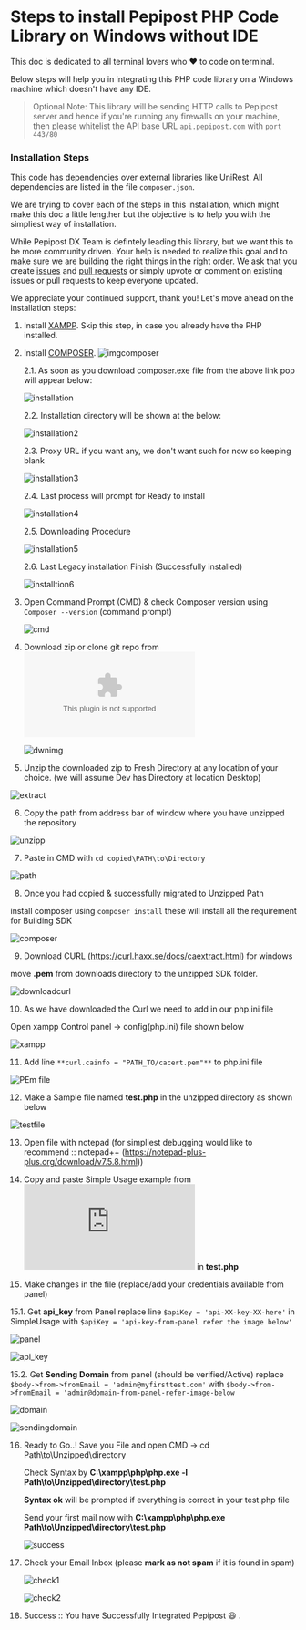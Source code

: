 # Steps to install Pepipost PHP Code Library on Windows without IDE

This doc is dedicated to all terminal lovers who ❤️ to code on terminal.

Below steps will help you in integrating this PHP code library on a Windows machine which doesn't have any IDE. 

> Optional Note: This library will be sending HTTP calls to Pepipost server and hence if you're running any firewalls on your machine, then please whitelist the API base URL ```api.pepipost.com``` with ```port 443/80```

### Installation Steps

This code has dependencies over external libraries like UniRest. All dependencies are listed in the file ```composer.json```.

We are trying to cover each of the steps in this installation, which might make this doc a little lengther but the objective is to help you with the simpliest way of installation. 

While Pepipost DX Team is defintely leading this library, but we want this to be more community driven. Your help is needed to realize this goal and to make sure we are building the right things in the right order. We ask that you create [issues](https://github.com/pepipost/pepipost-sdk-php/issues) and [pull requests](https://github.com/pepipost/pepipost-sdk-php/pulls) or simply upvote or comment on existing issues or pull requests to keep everyone updated.

We appreciate your continued support, thank you! Let's move ahead on the installation steps:

1. Install [XAMPP](https://www.apachefriends.org/download.html). Skip this step, in case you already have the PHP installed.

2. Install [COMPOSER](https://getcomposer.org/doc/00-intro.md#installation-windows).
   ![imgcomposer](http://app1.falconide.com/integration_imgs/windows_without_IDE/1.png)

   2.1. As soon as you download composer.exe file from the above link pop will appear below:
   
   ![installation](http://app1.falconide.com/integration_imgs/windows_without_IDE/2.png)
  
  
   2.2. Installation directory will be shown at the below:
   
   ![installation2](http://app1.falconide.com/integration_imgs/windows_without_IDE/3.png)
 
  
   2.3. Proxy URL if you want any, we don't want such for now so keeping blank
  
   ![installation3](http://app1.falconide.com/integration_imgs/windows_without_IDE/4.png)
  
  
   2.4. Last process will prompt for Ready to install 
  
   ![installation4](http://app1.falconide.com/integration_imgs/windows_without_IDE/5.png)
  
  
   2.5. Downloading Procedure
  
   ![installation5](http://app1.falconide.com/integration_imgs/windows_without_IDE/6.png)
  
  
   2.6. Last Legacy installation Finish (Successfully installed)
  
   ![installtion6](http://app1.falconide.com/integration_imgs/windows_without_IDE/7.png)


3. Open Command Prompt (CMD) &  check Composer version using ```Composer --version``` (command prompt) 

   ![cmd](http://app1.falconide.com/integration_imgs/windows_without_IDE/8.png) 


4. Download zip or clone git repo from ![Pepipost Repository](https://github.com/pepipost/pepipost-sdk-php/archive/master.zip)

   ![dwnimg](http://app1.falconide.com/integration_imgs/windows_without_IDE/9.png)


5. Unzip the downloaded zip to Fresh Directory at any location of your choice. (we will assume Dev has Directory at location Desktop)

![extract](http://app1.falconide.com/integration_imgs/windows_without_IDE/10.png)


6. Copy the path from address bar of window where you have unzipped the repository

![unzipp](http://app1.falconide.com/integration_imgs/windows_without_IDE/11.png)


7. Paste in CMD with ```cd copied\PATH\to\Directory``` 

![path](http://app1.falconide.com/integration_imgs/windows_without_IDE/12.png)


8. Once you had copied & successfully migrated to Unzipped Path 
    
install composer using ```composer install``` these will install all the requirement for Building SDK

![composer](http://app1.falconide.com/integration_imgs/windows_without_IDE/14.png)


9. Download CURL (https://curl.haxx.se/docs/caextract.html) for windows

move **.pem** from downloads directory to the unzipped SDK folder.
  
![downloadcurl](http://app1.falconide.com/integration_imgs/windows_without_IDE/15.png)
 
 
10. As we have downloaded the Curl we need to add in our php.ini file 
 
Open xampp Control panel -> config(php.ini) file shown below
     
![xampp](http://app1.falconide.com/integration_imgs/windows_without_IDE/16.png)


11. Add line ```**curl.cainfo = "PATH_TO/cacert.pem"**``` to php.ini file
 
![PEm file](http://app1.falconide.com/integration_imgs/windows_without_IDE/18.png)
 
 
12. Make a Sample file named **test.php** in the unzipped directory as shown below
 
![testfile](http://app1.falconide.com/integration_imgs/windows_without_IDE/20.png)
 
 
13. Open file with notepad (for simpliest debugging would like to recommend :: notepad++ (https://notepad-plus-plus.org/download/v7.5.8.html))
 
 
14. Copy and paste Simple Usage example from ![simpleUsage.php](https://github.com/pepipost/pepipost-sdk-php/blob/master/simpleUsage.md) in **test.php**
 
15. Make changes in the file (replace/add your credentials available from panel) 
  
   15.1. Get **api_key** from Panel
             replace line ```$apiKey = 'api-XX-key-XX-here'``` in SimpleUsage with ```$apiKey = 'api-key-from-panel refer the image below'``` 
        
   ![panel](http://app1.falconide.com/integration_imgs/windows_without_IDE/22.png)
   
   ![api_key](http://app1.falconide.com/integration_imgs/windows_without_IDE/23.png)
   
   15.2. Get **Sending Domain** from panel (should be verified/Active)
         replace ```$body->from->fromEmail = 'admin@myfirsttest.com'``` with ```$body->from->fromEmail = 'admin@domain-from-panel-refer-image-below```
             
   ![domain](http://app1.falconide.com/integration_imgs/windows_without_IDE/31.png)
    
   ![sendingdomain](http://app1.falconide.com/integration_imgs/windows_without_IDE/30.png)
 
16. Ready to Go..! 
    Save you File and open CMD -> cd Path\to\Unzipped\directory
   
    Check Syntax by **C:\xampp\php\php.exe -l Path\to\Unzipped\directory\test.php**
   
    **Syntax ok** will be prompted if everything is correct in your test.php file
   
    Send your first mail now with **C:\xampp\php\php.exe Path\to\Unzipped\directory\test.php**
   
    ![success](http://app1.falconide.com/integration_imgs/windows_without_IDE/26.png)
 
 
17. Check your Email Inbox (please **mark as not spam** if it is found in spam)
 
    ![check1](http://app1.falconide.com/integration_imgs/windows_without_IDE/27.png)
   
    ![check2](http://app1.falconide.com/integration_imgs/windows_without_IDE/28.png)
   
   
18. Success :: You have Successfully Integrated Pepipost :smiley: . 
 

   
   
   
 
    

